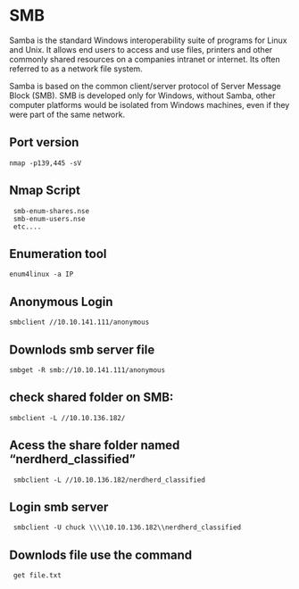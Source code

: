 # SMB 

Samba is the standard Windows interoperability suite of programs for Linux and Unix. It allows end users to access and use files, printers and other commonly shared resources on a companies intranet or internet. Its often referred to as a network file system.

Samba is based on the common client/server protocol of Server Message Block (SMB). SMB is developed only for Windows, without Samba, other computer platforms would be isolated from Windows machines, even if they were part of the same network.


## Port version

    nmap -p139,445 -sV 
    
## Nmap Script

     smb-enum-shares.nse
     smb-enum-users.nse
     etc....

## Enumeration tool  

    enum4linux -a IP

## Anonymous Login

    smbclient //10.10.141.111/anonymous

## Downlods smb server file 

    smbget -R smb://10.10.141.111/anonymous

## check shared folder on SMB:

    smbclient -L //10.10.136.182/

## Acess the share folder named “nerdherd_classified” 

     smbclient -L //10.10.136.182/nerdherd_classified

## Login smb server 

     smbclient -U chuck \\\\10.10.136.182\\nerdherd_classified


## Downlods file use the command 

     get file.txt
